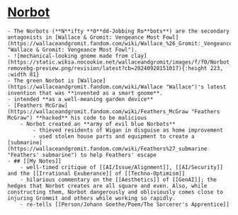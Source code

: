 # [Norbot](https://wallaceandgromit.fandom.com/wiki/Norbot)
	- The Norbots (**N**ifty **O**dd-Jobbing Ro**bots**) are the secondary antagonists in [Wallace & Gromit: Vengeance Most Fowl](https://wallaceandgromit.fandom.com/wiki/Wallace_%26_Gromit:_Vengeance_Most_Fowl "Wallace & Gromit: Vengeance Most Fowl").
	- ![mechanical-looking gnome made from clay](https://static.wikia.nocookie.net/wallaceandgromit/images/f/f0/Norbot_landscape-removebg-preview.png/revision/latest?cb=20240928151017){:height 223, :width 81}
	- The green Norbot is [Wallace](https://wallaceandgromit.fandom.com/wiki/Wallace "Wallace")'s latest invention that was **invented as a smart gnome**.
	- intended **as a well-meaning garden device**
	- [Feathers McGraw](https://wallaceandgromit.fandom.com/wiki/Feathers_McGraw "Feathers McGraw") **hacked** his code to be malicious
		- Norbot created an **army of evil blue Norbots**
			- thieved residents of Wigan in disguise as home improvement
			- used stolen house parts and equipment to create a [submarine](https://wallaceandgromit.fandom.com/wiki/Feathers%27_submarine "Feathers' submarine") to help Feathers' escape
	- ## [[My Notes]]
		- well-timed critique of [[AI/Issue/Alignment]], [[AI/Security]] and the [[Irrational Exuberance]] of [[Techno-Optimism]]
		- hilarious commentary on the [[Aesthetics]] of [[GenAI]]; the hedges that Norbot creates are all square and even. Also, while constructing them, Norbot dangerously and obliviously comes close to injuring Grommit and others while working so rapidly.
		- re-tells [[Person/Johann Goethe/Poem/The Sorcerer's Apprentice]]